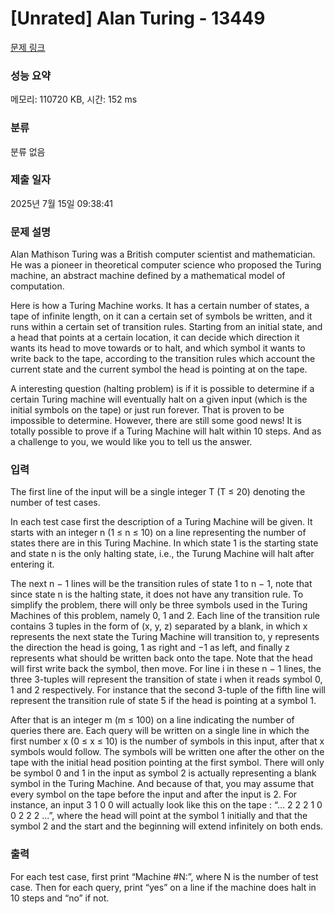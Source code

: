 # [Unrated] Alan Turing - 13449 

[문제 링크](https://www.acmicpc.net/problem/13449) 

### 성능 요약

메모리: 110720 KB, 시간: 152 ms

### 분류

분류 없음

### 제출 일자

2025년 7월 15일 09:38:41

### 문제 설명

<p>Alan Mathison Turing was a British computer scientist and mathematician. He was a pioneer in theoretical computer science who proposed the Turing machine, an abstract machine defined by a mathematical model of computation.</p>

<p>Here is how a Turing Machine works. It has a certain number of states, a tape of infinite length, on it can a certain set of symbols be written, and it runs within a certain set of transition rules. Starting from an initial state, and a head that points at a certain location, it can decide which direction it wants its head to move towards or to halt, and which symbol it wants to write back to the tape, according to the transition rules which account the current state and the current symbol the head is pointing at on the tape.</p>

<p>A interesting question (halting problem) is if it is possible to determine if a certain Turing machine will eventually halt on a given input (which is the initial symbols on the tape) or just run forever. That is proven to be impossible to determine. However, there are still some good news! It is totally possible to prove if a Turing Machine will halt within 10 steps. And as a challenge to you, we would like you to tell us the answer.</p>

### 입력 

 <p>The first line of the input will be a single integer T (T ≤ 20) denoting the number of test cases.</p>

<p>In each test case first the description of a Turing Machine will be given. It starts with an integer n (1 ≤ n ≤ 10) on a line representing the number of states there are in this Turing Machine. In which state 1 is the starting state and state n is the only halting state, i.e., the Turung Machine will halt after entering it.</p>

<p>The next n − 1 lines will be the transition rules of state 1 to n − 1, note that since state n is the halting state, it does not have any transition rule. To simplify the problem, there will only be three symbols used in the Turing Machines of this problem, namely 0, 1 and 2. Each line of the transition rule contains 3 tuples in the form of (x, y, z) separated by a blank, in which x represents the next state the Turing Machine will transition to, y represents the direction the head is going, 1 as right and −1 as left, and finally z represents what should be written back onto the tape. Note that the head will first write back the symbol, then move. For line i in these n − 1 lines, the three 3-tuples will represent the transition of state i when it reads symbol 0, 1 and 2 respectively. For instance that the second 3-tuple of the fifth line will represent the transition rule of state 5 if the head is pointing at a symbol 1.</p>

<p>After that is an integer m (m ≤ 100) on a line indicating the number of queries there are. Each query will be written on a single line in which the first number x (0 ≤ x ≤ 10) is the number of symbols in this input, after that x symbols would follow. The symbols will be written one after the other on the tape with the initial head position pointing at the first symbol. There will only be symbol 0 and 1 in the input as symbol 2 is actually representing a blank symbol in the Turing Machine. And because of that, you may assume that every symbol on the tape before the input and after the input is 2. For instance, an input 3 1 0 0 will actually look like this on the tape : “... 2 2 2 1 0 0 2 2 2 ...”, where the head will point at the symbol 1 initially and that the symbol 2 and the start and the beginning will extend infinitely on both ends.</p>

### 출력 

 <p>For each test case, first print “Machine #N:”, where N is the number of test case. Then for each query, print “yes” on a line if the machine does halt in 10 steps and “no” if not.</p>

